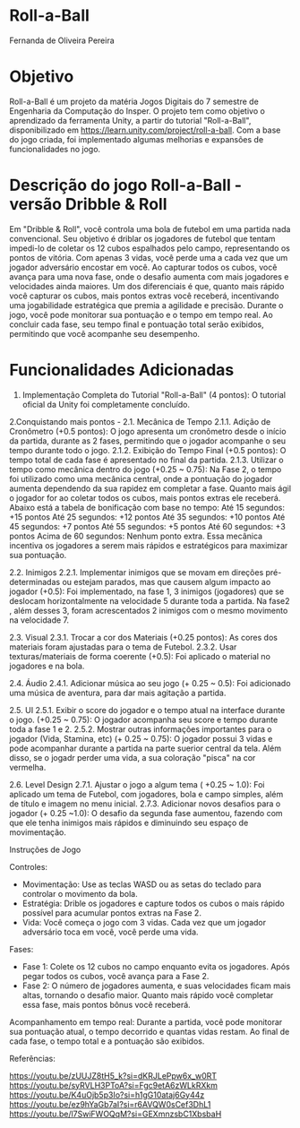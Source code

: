 # Roll-a-Ball
Fernanda de Oliveira Pereira

# Objetivo
Roll-a-Ball é um projeto da matéria Jogos Digitais do 7 semestre de Engenharia da Computação do Insper. O projeto tem como objetivo o aprendizado da ferramenta Unity, a partir do tutorial "Roll-a-Ball", disponibilizado em https://learn.unity.com/project/roll-a-ball. Com a base do jogo criada, foi implementado algumas melhorias e expansões de funcionalidades no jogo.

# Descrição do jogo Roll-a-Ball - versão Dribble & Roll
Em "Dribble & Roll", você controla uma bola de futebol em uma partida nada convencional. Seu objetivo é driblar os jogadores de futebol que tentam impedi-lo de coletar os 12 cubos espalhados pelo campo, representando os pontos de vitória. Com apenas 3 vidas, você perde uma a cada vez que um jogador adversário encostar em você.
Ao capturar todos os cubos, você avança para uma nova fase, onde o desafio aumenta com mais jogadores e velocidades ainda maiores. Um dos diferenciais é que, quanto mais rápido você capturar os cubos, mais pontos extras você receberá, incentivando uma jogabilidade estratégica que premia a agilidade e precisão.
Durante o jogo, você pode monitorar sua pontuação e o tempo em tempo real. Ao concluir cada fase, seu tempo final e pontuação total serão exibidos, permitindo que você acompanhe seu desempenho.

# Funcionalidades Adicionadas
1. Implementação Completa do Tutorial "Roll-a-Ball" (4 pontos): O tutorial oficial da Unity foi completamente concluído.

2.Conquistando mais pontos - 
  2.1. Mecânica de Tempo
    2.1.1. Adição de Cronômetro (+0.5 pontos): O jogo apresenta um cronômetro desde o início da partida, durante as 2 fases, permitindo que o jogador acompanhe o seu tempo durante todo o jogo.
    2.1.2. Exibição do Tempo Final (+0.5 pontos): O tempo total de cada fase é apresentado no final da partida.
    2.1.3. Utilizar o tempo como mecânica dentro do jogo (+0.25 ~ 0.75): Na Fase 2, o tempo foi utilizado como uma mecânica central, onde a pontuação do jogador aumenta dependendo da sua rapidez em completar a fase. Quanto mais ágil o jogador for ao coletar todos os cubos, mais pontos extras ele receberá. Abaixo está a tabela de bonificação com base no tempo:
Até 15 segundos: +15 pontos
Até 25 segundos: +12 pontos
Até 35 segundos: +10 pontos
Até 45 segundos: +7 pontos
Até 55 segundos: +5 pontos
Até 60 segundos: +3 pontos
Acima de 60 segundos: Nenhum ponto extra.
Essa mecânica incentiva os jogadores a serem mais rápidos e estratégicos para maximizar sua pontuação.

  2.2. Inimigos
    2.2.1. Implementar inimigos que se movam em direções pré-determinadas ou estejam parados, mas que causem algum impacto ao jogador (+0.5): Foi implementado, na fase 1, 3 inimigos (jogadores) que se deslocam horizontalmente na velocidade 5 durante toda a partida.  Na fase2 , além desses 3, foram acrescentados 2 inimigos com o mesmo movimento na velocidade 7.

  2.3. Visual
    2.3.1. Trocar a cor dos Materiais (+0.25 pontos): As cores dos materiais foram ajustadas para o tema de Futebol.
    2.3.2. Usar texturas/materiais de forma coerente (+0.5): Foi aplicado o material no jogadores e na bola.
  
  2.4. Áudio
    2.4.1. Adicionar música ao seu jogo (+ 0.25 ~ 0.5): Foi adicionado uma música de aventura, para dar mais agitação a partida.
  
  2.5. UI
    2.5.1. Exibir o score do jogador e o tempo atual na interface durante o jogo. (+0.25 ~ 0.75): O jogador acompanha seu score e tempo durante toda a fase 1 e 2.
    2.5.2. Mostrar outras informações importantes para o jogador (Vida, Stamina, etc) (+ 0.25 ~ 0.75): O jogador possui 3 vidas e pode acompanhar durante a partida na parte suerior central da tela. Além disso, se o jogadr perder uma vida, a sua coloração "pisca" na cor vermelha.

  2.6. Level Design
    2.7.1. Ajustar o jogo a algum tema ( +0.25 ~ 1.0): Foi aplicado um tema de Futebol, com jogadores, bola e campo simples, além de título e imagem no menu inicial.
    2.7.3. Adicionar novos desafios para o jogador (+ 0.25 ~1.0): O desafio da segunda fase aumentou, fazendo com que ele tenha inimigos mais rápidos e diminuindo seu espaço de movimentação.

Instruções de Jogo

Controles:
- Movimentação: Use as teclas WASD ou as setas do teclado para controlar o movimento da bola.
- Estratégia: Drible os jogadores e capture todos os cubos o mais rápido possível para acumular pontos extras na Fase 2.
- Vida: Você começa o jogo com 3 vidas. Cada vez que um jogador adversário toca em você, você perde uma vida.
  
Fases:
- Fase 1: Colete os 12 cubos no campo enquanto evita os jogadores. Após pegar todos os cubos, você avança para a Fase 2.
- Fase 2: O número de jogadores aumenta, e suas velocidades ficam mais altas, tornando o desafio maior. Quanto mais rápido você completar essa fase, mais pontos bônus você receberá.
  
Acompanhamento em tempo real: Durante a partida, você pode monitorar sua pontuação atual, o tempo decorrido e quantas vidas restam. Ao final de cada fase, o tempo total e a pontuação são exibidos.

Referências:

https://youtu.be/zUUJZ8tH5_k?si=dKRJLePpw6x_w0RT
https://youtu.be/syRVLH3PToA?si=Fgc9etA6zWLkRXkm
https://youtu.be/K4uOjb5p3Io?si=h1gG10ataj6Gy44z
https://youtu.be/ez9hYaGb7aI?si=r6AVQW0sCef3DhL1
https://youtu.be/l7SwiFWOQqM?si=GEXmnzsbC1XbsbaH
